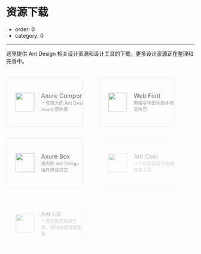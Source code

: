# 资源下载

- order: 0
- category: 0

---

这里提供 Ant Design 相关设计资源和设计工具的下载，更多设计资源正在整理和完善中。

<a target="_blank" href="https://github.com/ant-design/ant-design/files/69428/Ant_Design_Components.rplib.zip" class="resource-card">
  <img src="https://os.alipayobjects.com/rmsportal/cnmjGfbBWUZPFiO.png">
  <span class="resource-card-content">
    <span class="resource-card-title">Axure Components</span>
    <span class="resource-card-description">一套强大的 Ant Design 的 Axure 部件库</span>
  </span>
</a>
<a target="_blank" href="https://github.com/ant-design/ant-design/files/57840/iconfont.zip" class="resource-card">
  <img src="https://os.alipayobjects.com/rmsportal/UEpOFKUQTZaUfnW.png">
  <span class="resource-card-content">
    <span class="resource-card-title">Web Font</span>
    <span class="resource-card-description">网络字体图标的本地文件包</span>
  </span>
</a>
<a target="_blank" href="https://github.com/ant-design/ant-design/releases/download/0.11.2/AntD_Box_v1.2.rp" class="resource-card">
  <img src="https://os.alipayobjects.com/rmsportal/UuYRXxndGMKdaiE.png">
  <span class="resource-card-content">
    <span class="resource-card-title">Axure Box</span>
    <span class="resource-card-description">强大的 Ant Design 组件拼装方式</span>
  </span>
</a>
<a target="_blank" class="resource-card disabled">
  <img src="https://os.alipayobjects.com/rmsportal/CxXbSpIXckHOtWl.png">
  <span class="resource-card-content">
    <span class="resource-card-title">Ant Cool</span>
    <span class="resource-card-description">一个机智的设计资源共享工具</span>
  </span>
</a>
<a target="_blank" class="resource-card disabled">
  <img src="https://os.alipayobjects.com/rmsportal/yfTqrQuSKcqBDLY.png">
  <span class="resource-card-content">
    <span class="resource-card-title">Ant UX</span>
    <span class="resource-card-description">一套页面逻辑原型库，帮你梳理页面逻辑</span>
  </span>
</a>

<style>
.resource-card {
  max-width: 350px;
  width: 40%;
  height: 130px;
  border: 1px solid #e9e9e9;
  border-radius: 6px;
  font-size: 12px;
  color: #777;
  display: inline-block;
  margin: 20px 40px 10px 0;
  vertical-align: middle;
  transition: all 0.3s ease;
  position: relative;
  overflow: hidden;
}

.resource-card:hover {
  box-shadow: 0 1px 4px rgba(64,64,64,.2);
}

.resource-card:hover .resource-card-title {
  color: #2db7f5;
}

.resource-card.disabled {
  opacity: 0.45;
  pointer-events: none;
}

.resource-card img {
  display: inline-block;
  vertical-align: middle;
  width: 50px;
  margin: 0 20px 0 24px;
  position: absolute;
  top: 50%;
  transform: translateY(-50%);
}

.resource-card-content {
  display: inline-block;
  vertical-align: middle;
  position: absolute;
  top: 50%;
  transform: translateY(-50%);
  margin-left: 92px;
}

.resource-card-title {
  display: block;
  font-size: 16px;
  color: #666;
  overflow: hidden;
  white-space: nowrap;
  text-overflow: ellipsis;
}

.resource-card-description {
  display: block;
  color: #999;
}
</style>

